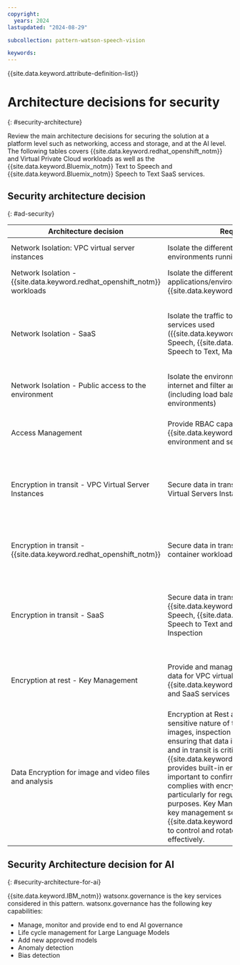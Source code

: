 ```yaml
---
copyright:
  years: 2024
lastupdated: "2024-08-29"

subcollection: pattern-watson-speech-vision

keywords:
---
```

{{site.data.keyword.attribute-definition-list}}

# Architecture decisions for security
{: #security-architecture}

Review the main architecture decisions for securing the solution at a platform level such as networking, access and storage, and at the AI level. The following tables covers {{site.data.keyword.redhat_openshift_notm}} and Virtual Private Cloud workloads as well as the {{site.data.keyword.Bluemix_notm}} Text to Speech and {{site.data.keyword.Bluemix_notm}} Speech to Text SaaS services.

## Security architecture decision
{: #ad-security}

| Architecture decision                                  | Requirement                                                                                                                                                                                                                                                                                                                                                                                                                                                                                                                                                                      | Options                                                                                                                                                       | Decision                                                                 | Rationale                                                                                                                                                                                                                                    |
| ------------------------------------------------------ | -------------------------------------------------------------------------------------------------------------------------------------------------------------------------------------------------------------------------------------------------------------------------------------------------------------------------------------------------------------------------------------------------------------------------------------------------------------------------------------------------------------------------------------------------------------------------------- | ------------------------------------------------------------------------------------------------------------------------------------------------------------- | ------------------------------------------------------------------------ | -------------------------------------------------------------------------------------------------------------------------------------------------------------------------------------------------------------------------------------------- |
| Network Isolation: VPC virtual server instances       | Isolate the different applications and environments running in the VPC.                                                                                                                                                                                                                                                                                                                                                                                                                                                                                                               | VPC Access Control Lists (ACLs) \n VPC Security Groups \n VPC NGFW appliance combined with VPC routing tables                                      | VPC Access Control Lists (ACLs) \n and \n VPC Security Groups | Native VPC capabilities, simpler to implement and no specific skills required                                                                                                                                                                |
| Network Isolation - {{site.data.keyword.redhat_openshift_notm}} workloads                     | Isolate the different applications/environments running in {{site.data.keyword.redhat_openshift_notm}}                                                                                                                                                                                                                                                                                                                                                                                                                                                                                                                  | Using several OpenShift clusters \n Using OpenShift network policies                                                                                    | Using OpenShift network policies                                         | Native OpenShift capability, lower infrastructure footprint and cost                                                                                                                                                                         |
| Network Isolation - SaaS                               | Isolate the traffic to the different SaaS services used ({{site.data.keyword.Bluemix_notm}} Text to Speech, {{site.data.keyword.Bluemix_notm}} Speech to Text, Maximo Visual Inspection)                                                                                                                                                                                                                                                                                                                                                                                         | Private endpoint (VPE) \n Public endpoint                                                                                                                | Private endpoint (VPE)                                                   | SaaS services are by definition (in most cases) multitenant and accessed through the same target, however using a VPC private endpoint at least ensures that the path remains private thus increasing the security and avoiding egress costs |
| Network Isolation - Public access to the environment   | Isolate the environment from the public internet and filter and control access to it (including load balancing to the different environments)                                                                                                                                                                                                                                                                                                                                                                                                                                    | {{site.data.keyword.Bluemix_notm}} Internet Services (CIS) \n VPC NGFW appliance combined with VPC routing tables                                        | {{site.data.keyword.Bluemix_notm}} Internet Services (CIS)               | As a service offering, easier to implement and with better scalability                                                                                                                                                                       |
| Access Management                                      | Provide RBAC capabilities to the {{site.data.keyword.Bluemix_notm}} environment and services data                                                                                                                                                                                                                                                                                                                                                                                                                                                                                | {{site.data.keyword.Bluemix_notm}} Identity and Access Management (IAM)                                                                                       | {{site.data.keyword.Bluemix_notm}} Identity and Access Management (IAM)  | Built-in {{site.data.keyword.Bluemix_notm}} capability, supported by all {{site.data.keyword.Bluemix_notm}} services                                                                                                                         |
| Encryption in transit - VPC Virtual Server Instances   | Secure data in transit to/from the VPC Virtual Servers Instances workloads                                                                                                                                                                                                                                                                                                                                                                                                                                                                                                       | No encryption \n Application level encryption                                                                                                           | Application level encryption                                             | Only way to implement encryption in transit for application running on a VPC virtual server instance, if the application is not publicly exposed, no encryption might be acceptable but this depends on the exact customer's requirements    |
| Encryption in transit - {{site.data.keyword.redhat_openshift_notm}}                           | Secure data in transit to/from the OpenShift container workloads                                                                                                                                                                                                                                                                                                                                                                                                                                                                                                                 | No encryption \n Application level encryption \n Service Mesh for {{site.data.keyword.redhat_openshift_notm}}                                                               | Application level encryption                                             | Lower infrastructure footprint and simpler Openshift cluster design and management, same approach needed to secure VPC virtual server instances communications in any case                                                                   |
| Encryption in transit - SaaS                           | Secure data in transit to/from {{site.data.keyword.Bluemix_notm}} Text to Speech, {{site.data.keyword.Bluemix_notm}} Speech to Text and Maximo Visual Inspection                                                                                                                                                                                                                                                                                                                                                                                                                 | Native TLS encryption                                                                                                                                         | Native TLS encryption                                                    | Text to Speech, {{site.data.keyword.Bluemix_notm}} Speech to Text are exposed via HTTP and WebSocket interfaces and natively support TLS 1.2. Maximo Visual Inspection is exposed via REST APIs which also support TLS natively.             |
| Encryption at rest - Key Management                    | Provide and manage the keys to encrypt data for VPC virtual server instances, {{site.data.keyword.redhat_openshift_notm}} and SaaS services                                                                                                                                                                                                                                                                                                                                                                                                                                                                             | {{site.data.keyword.IBM_notm}} managed keys \n  Customer provided keys - IBM Key Protect \n  Customer provided and controlled keys - IBM Hyper Protect Crypto Services (HPCS)  | IBM managed keys                                                         | Native solution, compatible with all {{site.data.keyword.Bluemix_notm}} services. However this is dependent on the exact customer's requirements in terms of control over the encryption keys                                                |
| Data Encryption for image and video files and analysis | Encryption at Rest and in Transit: Given the sensitive nature of the visual data (e.g., images, inspection results, AI models), ensuring that data is encrypted both at rest and in transit is critical. {{site.data.keyword.Bluemix_notm}} provides built-in encryption, but it's important to confirm that all data handling complies with encryption standards, particularly for regulatory and compliance purposes. Key Management: Use secure key management services like {{site.data.keyword.IBM_notm}} Key Protect to control and rotate encryption keys effectively. | IBM managed keys \n  Customer provided keys - IBM Key Protect \n  Customer provided and controlled keys - IBM Hyper Protect Crypto Services (HPCS). | IBM managed keys for images and video shared for Maximo                  | Native solution, compatible with all {{site.data.keyword.Bluemix_notm}} services. However this is dependent on the exact customer's requirements in terms of control over the encryption keys                                                |

## Security Architecture decision for AI
{: #security-architecture-for-ai}

{{site.data.keyword.IBM_notm}} watsonx.governance is the key services considered in this pattern. watsonx.governance has the following key capabilities:

* Manage, monitor and provide end to end AI governance
* Life cycle management for Large Language Models
* Add new approved models
* Anomaly detection
* Bias detection
